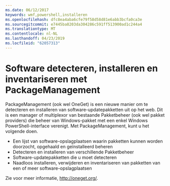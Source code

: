 ```yaml
---
ms.date: 06/12/2017
keywords: wmf,powershell,installeren
ms.openlocfilehash: dfc8ea4aba6cfe79f58d58d81e6abb3bcfa0ca3e
ms.sourcegitcommit: e7445ba8203da304286c591ff513900ad1c244a4
ms.translationtype: MT
ms.contentlocale: nl-NL
ms.lasthandoff: 04/23/2019
ms.locfileid: "62057313"
---
```

# <a name="software-discovery-install-and-inventory-with-packagemanagement"></a>Software detecteren, installeren en inventariseren met PackageManagement

PackageManagement (ook wel OneGet) is een nieuwe manier om te detecteren en installeren van software-updatepakketten uit op het web. Dit is een manager of multiplexor van bestaande Pakketbeheer (ook wel pakket providers) die beheer van Windows-pakket met een enkel Windows PowerShell-interface verenigt. Met PackageManagement, kunt u het volgende doen.

-   Een lijst van software-opslagplaatsen waarin pakketten kunnen worden doorzocht, opgehaald en geïnstalleerd beheren
-   Detecteren en installeren van verschillende Pakketbeheer
-   Software-updatepakketten die u moet detecteren
-   Naadloos installeren, verwijderen en inventariseren van pakketten van een of meer software-opslagplaatsen

Zie voor meer informatie, http://oneget.org/.
